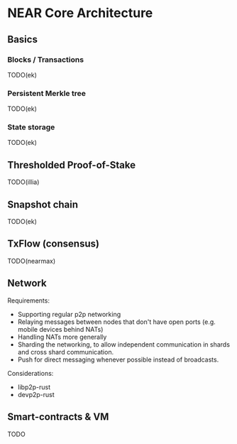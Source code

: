 # NEAR Core Architecture

## Basics

### Blocks / Transactions

TODO(ek)


### Persistent Merkle tree

TODO(ek)


### State storage

TODO(ek)


## Thresholded Proof-of-Stake

TODO(illia)

## Snapshot chain

TODO(ek)


## TxFlow (consensus)

TODO(nearmax)


## Network

Requirements:
  - Supporting regular p2p networking
  - Relaying messages between nodes that don't have open ports (e.g. mobile devices behind NATs)
  - Handling NATs more generally
  - Sharding the networking, to allow independent communication in shards and cross shard communication.
  - Push for direct messaging whenever possible instead of broadcasts.

Considerations:
  
  - libp2p-rust
  - devp2p-rust

## Smart-contracts & VM

TODO
